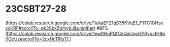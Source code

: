 # 23CSBT27-28
(https://colab.research.google.com/drive/1iukaEFZ1qS35KVqE1_F1TG1GHsxvxKRF#scrollTo=pk3SbxZbmy9J&uniqifier)
#BFS
(https://colab.research.google.com/drive/1ewftHuPQfCeQaUqoGPRypctH9qj1QcUz#scrollTo=2cxHc11Rs17_)
